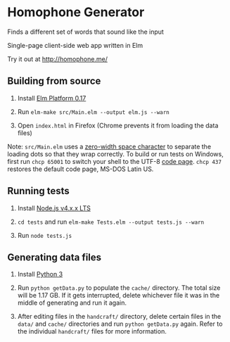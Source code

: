 # Homophone Generator
Finds a different set of words that sound like the input

Single-page client-side web app written in Elm

Try it out at http://homophone.me/

## Building from source

1. Install [Elm Platform 0.17](http://elm-lang.org/install)

1. Run `elm-make src/Main.elm --output elm.js --warn`

1. Open `index.html` in Firefox (Chrome prevents it from loading the data
files)

Note: `src/Main.elm` uses a
[zero-width space character](https://en.wikipedia.org/wiki/Zero-width_space)
to separate the loading dots so that they wrap correctly. To build or run
tests on Windows, first run `chcp 65001` to switch your shell to the UTF-8
[code page](https://en.wikipedia.org/wiki/Code_page). `chcp 437` restores the
default code page, MS-DOS Latin US.

## Running tests

1. Install [Node.js v4.x.x LTS](https://nodejs.org/en/)

1. `cd tests` and run `elm-make Tests.elm --output tests.js --warn`

1. Run `node tests.js`

## Generating data files

1. Install [Python 3](https://www.python.org/downloads/)

1. Run `python getData.py` to populate the `cache/` directory. The total size
will be 1.17 GB. If it gets interrupted, delete whichever file it was in the
middle of generating and run it again.

1. After editing files in the `handcraft/` directory, delete certain files in
the `data/` and `cache/` directories and run `python getData.py` again. Refer
to the individual `handcraft/` files for more information.
